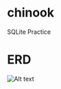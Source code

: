 # chinook
SQLite Practice

# ERD 

![Alt text](relative/path/to/img.jpg?raw=true " /Users/courtneyseward/Desktop/Screen Shot 2018-02-01 at 11.32.27")
